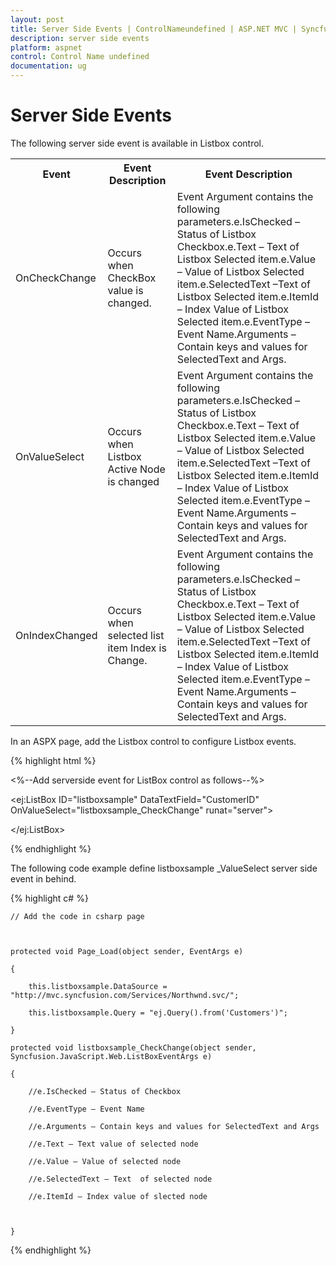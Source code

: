 ```yaml
---
layout: post
title: Server Side Events | ControlNameundefined | ASP.NET MVC | Syncfusion
description: server side events
platform: aspnet
control: Control Name undefined
documentation: ug
---
```


# Server Side Events

The following server side event is available in Listbox control.

<table>
<tr>
<th>
Event</th><th>
Event Description</th><th>
Event Description</th></tr>
<tr>
<td>
OnCheckChange</td><td>
Occurs when CheckBox value is changed.</td><td>
Event Argument contains the following parameters.e.IsChecked – Status of Listbox Checkbox.e.Text – Text of Listbox Selected item.e.Value – Value of Listbox Selected item.e.SelectedText –Text of Listbox Selected item.e.ItemId – Index Value of Listbox Selected item.e.EventType – Event Name.Arguments – Contain keys and values for SelectedText and Args.</td></tr>
<tr>
<td>
OnValueSelect</td><td>
Occurs when Listbox Active Node is changed</td><td>
Event Argument contains the following parameters.e.IsChecked – Status of Listbox Checkbox.e.Text – Text of Listbox Selected item.e.Value – Value of Listbox Selected item.e.SelectedText –Text of Listbox Selected item.e.ItemId – Index Value of Listbox Selected item.e.EventType – Event Name.Arguments – Contain keys and values for SelectedText and Args.</td></tr>
<tr>
<td>
OnIndexChanged</td><td>
Occurs when selected list item Index is Change.</td><td>
Event Argument contains the following parameters.e.IsChecked – Status of Listbox Checkbox.e.Text – Text of Listbox Selected item.e.Value – Value of Listbox Selected item.e.SelectedText –Text of Listbox Selected item.e.ItemId – Index Value of Listbox Selected item.e.EventType – Event Name.Arguments – Contain keys and values for SelectedText and Args.</td></tr>
</table>
In an ASPX page, add the Listbox control to configure Listbox events.

{% highlight html %}

<%--Add serverside event for ListBox control as follows--%>

<ej:ListBox ID="listboxsample" DataTextField="CustomerID" OnValueSelect="listboxsample_CheckChange" runat="server">

</ej:ListBox>

{% endhighlight %}



The following code example define listboxsample _ValueSelect server side event in behind.

{% highlight c# %}

    // Add the code in csharp page



    protected void Page_Load(object sender, EventArgs e)

    {

        this.listboxsample.DataSource = "http://mvc.syncfusion.com/Services/Northwnd.svc/";

        this.listboxsample.Query = "ej.Query().from('Customers')";

    }

    protected void listboxsample_CheckChange(object sender, Syncfusion.JavaScript.Web.ListBoxEventArgs e)

    {

        //e.IsChecked – Status of Checkbox

        //e.EventType – Event Name

        //e.Arguments – Contain keys and values for SelectedText and Args

        //e.Text – Text value of selected node

        //e.Value – Value of selected node

        //e.SelectedText – Text  of selected node

        //e.ItemId – Index value of slected node



    }



{% endhighlight %}



